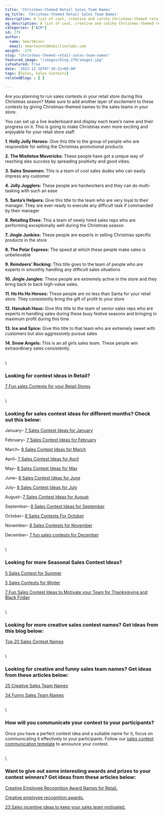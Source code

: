 ```yaml
---
title: 'Christmas-themed Retail Sales Team Names'
og_title: 'Christmas-themed Retail Sales Team Names'
description: A list of cool, creative and catchy Christmas-themed retail sales team names
og_description: A list of cool, creative and catchy Christmas-themed retail sales team names
categories: ["ACM"]
id: 279
author:
  name: SmartWinnr
  email: smartwinnr@mobillionlabs.com
weight: -279
slug: "christmas-themed-retail-sales-team-names"
featured_image: "/images/blog-279/image1.jpg"
isFeatured: True
date: '2022-12-16T07:30:32+08:00'
tags: [Sales, Sales Contests]
relatedBlogs : [ ]

---
```


Are you planning to run sales contests in your retail store during this Christmas season? Make sure to add another layer of excitement to these contests by giving Christmas-themed names to the sales teams in your store.
 
You can set up a live leaderboard and display each team’s name and their progress on it. This is going to make Christmas even more exciting and enjoyable for your retail store staff.

**1. Holly Jolly Heroes:** Give this title to the group of people who are responsible for selling the Christmas promotional products

**2. The Mistletoe Mavericks:** These people have got a unique way of reaching sles success by spreading positivity and good vibes. 

**3. Sales Snowmen:** This is a team of cool sales dudes who can easily impress any customer

**4. Jolly Jugglers:** These people are hardworkers and they can do multi-tasking with such an ease

**5. Santa’s Helpers:** Give this title to the team who are very loyal to their manager. They are ever-ready to execute any difficult task if commanded by their manager

**6. Retailing Elves:** This a team of newly hired sales reps who are performing exceptionally well during the Christmas season

**7. Jingle Junkies:** These people are experts in selling Christmas specific products in the store

**8. The Polar Express:** The speed at which these people make sales is unbelievable

**9. Reindeers’ Rocking:** This title goes to the team of people who are experts in smoothly handling any difficult sales situations

**10. Jingle Jangles:** These people are extremely active in the store and they bring back to back high-value sales.

**11. Ho Ho Ho Heroes:** These people are no less than Santa for your retail store. They consistently bring the gift of profit to your store

**12. Hanukah Haus:** Give this title to the team of senior sales reps who are experts in handling sales during these busy festive seasons and bringing in maximum profit during this time

**13. Ice and Spice:** Give this title to that team who are extremely sweet with customers but also aggressively pursue sales

**14. Snow Angels:** This is an all girls sales team. These people win extraordinary sales consistently.

\
\

### Looking for contest ideas in Retail?

[7 Fun sales Contests for your Retail Stores](https://www.smartwinnr.com/post/7-fun-sales-contests-for-retail-stores/)

\
\

### Looking for sales contest ideas for different months? Check out this below:

January– [7 Sales Contest Ideas for January](https://www.smartwinnr.com/post/7-sales-contest-ideas-for-january/)

February– [7 Sales Contest Ideas for February](https://www.smartwinnr.com/post/7-sales-contest-ideas-for-february/)

March– [8 Sales Contest Ideas for March](https://www.smartwinnr.com/post/8-sales-contest-ideas-for-march/)

April– [7 Sales Contest Ideas for April](https://www.smartwinnr.com/post/7-sales-contest-ideas-for-april/)

May– [8 Sales Contest Ideas for May](https://www.smartwinnr.com/post/8-sales-contest-ideas-for-may/)

June– [8 Sales Contest Ideas for June](https://www.smartwinnr.com/post/8-sales-contest-ideas-for-june/)

July– [8 Sales Contest Ideas for July](https://www.smartwinnr.com/post/8-sales-contest-ideas-for-july-2021/)

August– [7 Sales Contest Ideas for August](https://www.smartwinnr.com/post/7-sales-contest-ideas-for-august/)

September– [8 Sales Contest Ideas for September](https://www.smartwinnr.com/post/8-sales-contest-ideas-for-september/)

October– [8 Sales Contests For October](https://www.smartwinnr.com/post/8-sales-contests-for-october/)

November– [8 Sales Contests for November](https://www.smartwinnr.com/post/8-sales-contests-for-november/)

December– [7 fun sales contests for December](https://www.smartwinnr.com/post/7-fun-sales-contests-for-december/)

\
\

### Looking for more Seasonal Sales Contest Ideas?

[5 Sales Contest for Summer](https://www.smartwinnr.com/post/5-sales-contest-for-summer/)

[5 Sales Contests for Winter](https://www.smartwinnr.com/post/sales-contests-for-winter/)

[7 Fun Sales Contest Ideas to Motivate your Team for Thanksgiving and Black Friday](https://www.smartwinnr.com/post/7-fun-sales-contest-ideas-to-motivate-your-team-for-thanksgiving-and-black-friday/)

\
\

### Looking for more creative sales contest names? Get ideas from this blog below:

[Top 20 Sales Contest Names](https://www.smartwinnr.com/post/top-20-sales-contest-names/)

\
\

### Looking for creative and funny sales team names? Get ideas from these articles below:

[25 Creative Sales Team Names](https://www.smartwinnr.com/post/25-creative-sales-team-names/)

[34 Funny Sales Team Names](https://www.smartwinnr.com/post/funny-sales-team-names/)

\
\

### How will you communicate your contest to your participants?

Once you have a perfect contest idea and a suitable name for it, focus on communicating it effectively to your participants. Follow our [sales contest communication template](https://www.smartwinnr.com/post/sales-contest-communication-template/) to announce your contest.

\
\

### Want to give out some interesting awards and prizes to your contest winners? Get ideas from these articles below:

[Creative Employee Recognition Award Names for Retail.](https://www.smartwinnr.com/post/creative-employee-recognition-award-names-for-retail/)

[Creative employee recognition awards.](https://www.smartwinnr.com/post/creative-employee-recognition-award-names/)

[23 Sales incentive ideas to keep your sales team motivated.](https://www.smartwinnr.com/post/sales-incentive-ideas-to-keep-your-sales-team-motivated/)








